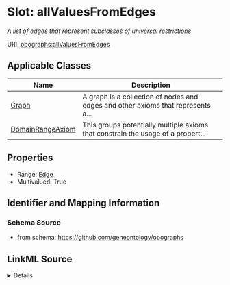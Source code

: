 # Slot: allValuesFromEdges
_A list of edges that represent subclasses of universal restrictions_


URI: [obographs:allValuesFromEdges](https://github.com/geneontology/obographs/allValuesFromEdges)



<!-- no inheritance hierarchy -->




## Applicable Classes

| Name | Description |
| --- | --- |
[Graph](Graph.md) | A graph is a collection of nodes and edges and other axioms that represents a...
[DomainRangeAxiom](DomainRangeAxiom.md) | This groups potentially multiple axioms that constrain the usage of a propert...






## Properties

* Range: [Edge](Edge.md)
* Multivalued: True








## Identifier and Mapping Information







### Schema Source


* from schema: https://github.com/geneontology/obographs




## LinkML Source

<details>
```yaml
name: allValuesFromEdges
description: A list of edges that represent subclasses of universal restrictions
from_schema: https://github.com/geneontology/obographs
rank: 1000
multivalued: true
alias: allValuesFromEdges
domain_of:
- Graph
- DomainRangeAxiom
range: Edge

```
</details>